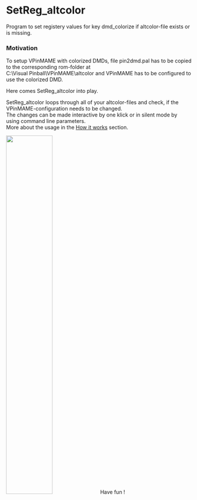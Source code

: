 # SetReg_altcolor
Program to set registery values for key dmd_colorize if altcolor-file exists or is missing.

### Motivation
To setup VPinMAME with colorized DMDs, file pin2dmd.pal has to be copied to the corresponding rom-folder at  
C:\Visual Pinball\VPinMAME\altcolor and VPinMAME has to be configured to use the colorized DMD.  

Here comes SetReg_altcolor into play.

SetReg_altcolor loops through all of your altcolor-files and check, if the VPinMAME-configuration needs to be changed.  
The changes can be made interactive by one klick or in silent mode by using command line parameters.  
More about the usage in the [How it works](https://github.com/SteloPin/SetReg_altcolor/wiki/How-it-works) section.

<img src="https://user-images.githubusercontent.com/74100604/147820171-9a0b300e-7e24-4372-8312-897de5f51dac.png" width=50% height=50%>  
Have fun !
